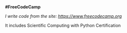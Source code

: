 **#FreeCodeCamp** 

*I write code from the site: https://www.freecodecamp.org*

It includes 
Scientific Computing with Python Certification
